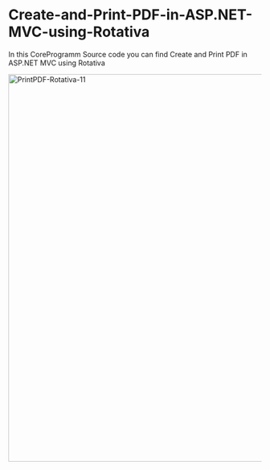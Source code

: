 # Create-and-Print-PDF-in-ASP.NET-MVC-using-Rotativa
In this CoreProgramm Source code you can find Create and Print PDF in ASP.NET MVC using Rotativa

<img width="769" alt="PrintPDF-Rotativa-11" src="https://user-images.githubusercontent.com/53593343/70826740-ae8b6300-1e0d-11ea-94a5-99f2b7196d12.gif">

